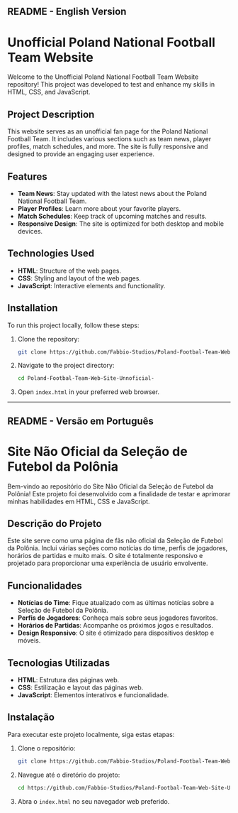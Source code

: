 ## README - English Version

# Unofficial Poland National Football Team Website

Welcome to the Unofficial Poland National Football Team Website repository! This project was developed to test and enhance my skills in HTML, CSS, and JavaScript.

## Project Description

This website serves as an unofficial fan page for the Poland National Football Team. It includes various sections such as team news, player profiles, match schedules, and more. The site is fully responsive and designed to provide an engaging user experience.

## Features

- **Team News**: Stay updated with the latest news about the Poland National Football Team.
- **Player Profiles**: Learn more about your favorite players.
- **Match Schedules**: Keep track of upcoming matches and results.
- **Responsive Design**: The site is optimized for both desktop and mobile devices.

## Technologies Used

- **HTML**: Structure of the web pages.
- **CSS**: Styling and layout of the web pages.
- **JavaScript**: Interactive elements and functionality.

## Installation

To run this project locally, follow these steps:

1. Clone the repository:
   ```bash
   git clone https://github.com/Fabbio-Studios/Poland-Footbal-Team-Web-Site-Unnoficial-.git
   ```
2. Navigate to the project directory:
   ```bash
   cd Poland-Footbal-Team-Web-Site-Unnoficial-
   ```
3. Open `index.html` in your preferred web browser.

---

## README - Versão em Português

# Site Não Oficial da Seleção de Futebol da Polônia

Bem-vindo ao repositório do Site Não Oficial da Seleção de Futebol da Polônia! Este projeto foi desenvolvido com a finalidade de testar e aprimorar minhas habilidades em HTML, CSS e JavaScript.

## Descrição do Projeto

Este site serve como uma página de fãs não oficial da Seleção de Futebol da Polônia. Inclui várias seções como notícias do time, perfis de jogadores, horários de partidas e muito mais. O site é totalmente responsivo e projetado para proporcionar uma experiência de usuário envolvente.

## Funcionalidades

- **Notícias do Time**: Fique atualizado com as últimas notícias sobre a Seleção de Futebol da Polônia.
- **Perfis de Jogadores**: Conheça mais sobre seus jogadores favoritos.
- **Horários de Partidas**: Acompanhe os próximos jogos e resultados.
- **Design Responsivo**: O site é otimizado para dispositivos desktop e móveis.

## Tecnologias Utilizadas

- **HTML**: Estrutura das páginas web.
- **CSS**: Estilização e layout das páginas web.
- **JavaScript**: Elementos interativos e funcionalidade.

## Instalação

Para executar este projeto localmente, siga estas etapas:

1. Clone o repositório:
   ```bash
   git clone https://github.com/Fabbio-Studios/Poland-Footbal-Team-Web-Site-Unnoficial-.git
   ```
2. Navegue até o diretório do projeto:
   ```bash
   cd https://github.com/Fabbio-Studios/Poland-Footbal-Team-Web-Site-Unnoficial-
   ```
3. Abra o `index.html` no seu navegador web preferido.